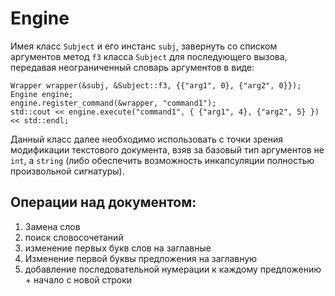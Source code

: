 # Engine
Имея класс `Subject` и его инстанс `subj`, завернуть со списком аргументов метод `f3` класса `Subject` для последующего вызова, передавая неограниченный словарь аргументов в виде:
```
Wrapper wrapper(&subj, &Subject::f3, {{"arg1", 0}, {"arg2", 0}});
Engine engine;
engine.register_command(&wrapper, "command1");  
std::cout << engine.execute("command1", { {"arg1", 4}, {"arg2", 5} }) << std::endl;
```
Данный класс далее необходимо использовать с точки зрения модификации текстового документа, взяв за базовый тип аргументов не `int`, а `string` (либо обеспечить возможность инкапсуляции полностью произвольной сигнатуры). 

## Операции над документом:
1) Замена слов
2) поиск словосочетаний
3) изменение первых букв слов на заглавные
4) Изменение первой буквы предложения на заглавную
5) добавление последовательной нумерации к каждому предложению + начало с новой строки
